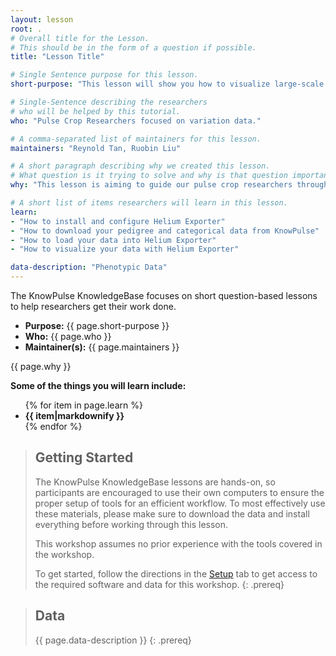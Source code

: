 ```yaml
---
layout: lesson
root: .
# Overall title for the Lesson.
# This should be in the form of a question if possible.
title: "Lesson Title"

# Single Sentence purpose for this lesson.
short-purpose: "This lesson will show you how to visualize large-scale germplasm pedigree and phenotypic data with Helium Pedigree Visualization Framework."

# Single-Sentence describing the researchers
# who will be helped by this tutorial.
who: "Pulse Crop Researchers focused on variation data."

# A comma-separated list of maintainers for this lesson.
maintainers: "Reynold Tan, Ruobin Liu"

# A short paragraph describing why we created this lesson.
# What question is it trying to solve and why is that question important.
why: "This lesson is aiming to guide our pulse crop researchers through the procedure of Helium Exporter visualizing. Helium Exporter module can be used as a computational tools to visualize your pedigree structure. This visualization tool will help breeders making better decision as well as meeting their breeding goals."

# A short list of items researchers will learn in this lesson.
learn:
- "How to install and configure Helium Exporter"
- "How to download your pedigree and categorical data from KnowPulse"
- "How to load your data into Helium Exporter"
- "How to visualize your data with Helium Exporter"

data-description: "Phenotypic Data"
---
```


The KnowPulse KnowledgeBase focuses on short question-based lessons to help researchers get their work done.

- **Purpose:** {{ page.short-purpose }}
- **Who:** {{ page.who }}
- **Maintainer(s):** {{ page.maintainers }}

{{ page.why }}

<strong>Some of the things you will learn include:</strong>
<ul>
	{% for item in page.learn %}
	<li style="font-weight:bold">{{ item|markdownify }}</li>
	{% endfor %}
</ul>

> ## Getting Started
>
> The KnowPulse KnowledgeBase lessons are hands-on, so participants are
> encouraged to use their own computers to ensure the proper setup of tools
> for an efficient workflow. To most effectively use these materials,
> please make sure to download the data and install everything before
> working through this lesson.
>
> This workshop assumes no prior experience with the tools covered in the
> workshop.
>
> To get started, follow the directions in the [Setup](setup.html) tab to
> get access to the required software and data for this workshop.
{: .prereq}


> ## Data
>
> {{ page.data-description }}
{: .prereq}
